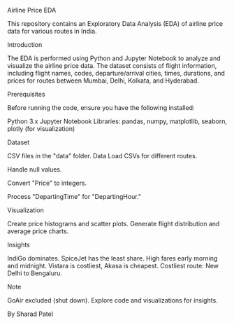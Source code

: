 Airline Price EDA

This repository contains an Exploratory Data Analysis (EDA) of airline price data for various routes in India.

Introduction

The EDA is performed using Python and Jupyter Notebook to analyze and visualize the airline price data. The dataset consists of flight information, including flight names, codes, departure/arrival cities, times, durations, and prices for routes between Mumbai, Delhi, Kolkata, and Hyderabad.

Prerequisites

Before running the code, ensure you have the following installed:

Python 3.x
Jupyter Notebook
Libraries: pandas, numpy, matplotlib, seaborn, plotly (for visualization)


Dataset

CSV files in the "data" folder.
Data
Load CSVs for different routes.

Handle null values.

Convert "Price" to integers.

Process "DepartingTime" for "DepartingHour."

Visualization

Create price histograms and scatter plots.
Generate flight distribution and average price charts.

Insights

IndiGo dominates.
SpiceJet has the least share.
High fares early morning and midnight.
Vistara is costliest, Akasa is cheapest.
Costliest route: New Delhi to Bengaluru.

Note

GoAir excluded (shut down).
Explore code and visualizations for insights.

By Sharad Patel




